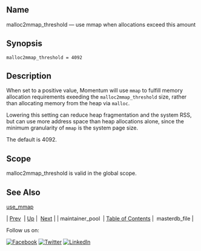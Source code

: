 <a name="conf.ref.malloc2mmap_threshold"></a>
## Name

malloc2mmap_threshold — use mmap when allocations exceed this amount

## Synopsis

`malloc2mmap_threshold = 4092`

<a name="idp25223760"></a>
## Description

When set to a positive value, Momentum will use `mmap` to fulfill memory allocation requirements exeeding the `malloc2mmap_threshold` size, rather than allocating memory from the heap via `malloc`.

Lowering this setting can reduce heap fragmentation and the system RSS, but can use more address space than heap allocations alone, since the minimum granularity of `mmap` is the system page size.

The default is 4092.

<a name="idp25228592"></a>
## Scope

malloc2mmap_threshold is valid in the global scope.

<a name="idp25230432"></a>
## See Also

[use_mmap](conf.ref.use_mmap.php "use_mmap")

| [Prev](config.ref.maintainer_pool.php)  | [Up](config.options.ref.php) |  [Next](conf.ref.masterdb_file.php) |
| maintainer_pool  | [Table of Contents](index.php) |  masterdb_file |

Follow us on:

[![Facebook](https://support.messagesystems.com/images/icon-facebook.png)](http://www.facebook.com/messagesystems) [![Twitter](https://support.messagesystems.com/images/icon-twitter.png)](http://twitter.com/#!/MessageSystems) [![LinkedIn](https://support.messagesystems.com/images/icon-linkedin.png)](http://www.linkedin.com/company/message-systems)